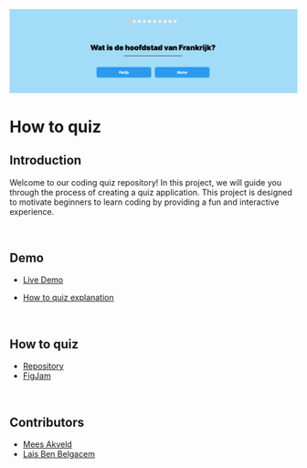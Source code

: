![Header image](./.github/header.png)

# How to quiz

## Introduction
Welcome to our coding quiz repository! In this project, we will guide you through the process of creating a quiz application. This project is designed to motivate beginners to learn coding by providing a fun and interactive experience.

<br>

## Demo
- [Live Demo](https://pgmgent-atwork2.github.io/project-1-workshop-start-2-code-mela/)

- [How to quiz explanation](https://pgmgent-atwork2.github.io/project-1-workshop-start-2-code-mela/how-to-quiz.html)

<br>

## How to quiz 
- [Repository](https://github.com/pgmgent-atwork2/project-1-workshop-start-2-code-mela)
- [FigJam](https://www.figma.com/file/pQ5MsdMmLg2HTrz1pw2I5n/AkveldMees_LaisBenBelgacem_WorkshopTutorial_StartToCode?type=whiteboard&node-id=0%3A1&t=IR5nGfeKN9XvByUh-)


<br>

## Contributors
- [Mees Akveld](https://github.com/meesakveld)
- [Lais Ben Belgacem](https://github.com/laisbenb)
